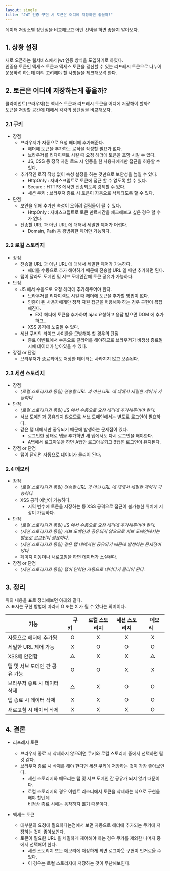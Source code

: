 ```yaml
---
layout: single
title: "JWT 인증 구현 시 토큰은 어디에 저장하면 좋을까?"
---
```

데이터 저장소별 장단점을 비교해보고 어떤 선택을 하면 좋을지 알아보자.


## 1. 상황 설정
새로 오픈하는 웹서비스에서 jwt 인증 방식을 도입하기로 하였다.  
인증용 토큰인 액세스 토큰과 액세스 토큰을 갱신할 수 있는 리프레시 토큰으로 나누어 운용하려 하는데 미리 고려해야 할 사항들을 체크해보려 한다.


##  2. 토큰은 어디에 저장하는게 좋을까?
클라이언트(브라우저)는 액세스 토큰과 리프레시 토큰을 어디에 저장해야 할까?  
토큰을 저장할 공간에 대해서 각각의 장단점을 비교해보자.  

### 2.1 쿠키
* 장점
  * 브라우저가 자동으로 요청 헤더에 추가해준다.
    * 헤더에 토큰을 추가하는 로직을 작성할 필요가 없다.
    * 브라우저를 리다이렉트 시킬 때 요청 헤더에 토큰을 포함 시킬 수 있다.
    * JS, CSS 등 정적 자원 로드 시 인증을 한 사용자에게만 접근을 허용할 수 있다. 
  * 추가적인 로직 작성 없이 속성 설정을 하는 것만으로 보안성을 높일 수 있다.    
    * HttpOnly : 자바스크립트로 토큰에 접근 할 수 없도록 할 수 있다.
    * Secure : HTTPS 에서만 전송되도록 강제할 수 있다.
    * 세션 쿠키 : 브라우저 종료 시 토큰이 자동으로 삭제되도록 할 수 있다.
* 단점
  * 보안을 위해 추가한 속성이 오히려 걸림돌이 될 수 있다.
    * HttpOnly : 자바스크립트로 토큰 만료시간을 체크해보고 싶은 경우 할 수가 없다.
  * 전송할 URL 과 아닌 URL 에 대해서 세밀한 제어가 어렵다.
    * Domain, Path 등 광범위한 제어만 가능하다.

### 2.2 로컬 스토리지
* 장점
  * 전송할 URL 과 아닌 URL 에 대해서 세밀한 제어가 가능하다.
    * 헤더를 수동으로 추가 해야하기 때문에 전송할 URL 일 때만 추가하면 된다.
  * 탭이 달라도 도메인 및 서브 도메인간에 토큰 공유가 가능하다.
* 단점
  * JS 에서 수동으로 요청 헤더에 추가해주어야 한다.
    * 브라우저를 리다이렉트 시킬 때 헤더에 토큰을 추가할 방법이 없다.
    * 인증이 된 사용자에게만 정적 자원 접근을 허용해야 하는 경우 구현이 복잡해진다.
      * EX) 헤더에 토큰을 추가하여 ajax 요청하고 응답 받으면 DOM 에 추가하고...
    * XSS 공격에 노출될 수 있다.
  * 세션 쿠키의 라이프 사이클을 모방해야 할 경우의 단점
    * 종료 이벤트에서 수동으로 클리어를 해야하므로 브라우저가 비정상 종료될 시에 데이터가 남아있을 수 있다.
* 장점 or 단점
  * 브라우저가 종료되어도 저장한 데이터는 사라지지 않고 보존된다.
  
### 2.3 세션 스토리지
* 장점
  * *(로컬 스토리지와 동일) 전송할 URL 과 아닌 URL 에 대해서 세밀한 제어가 가능하다.*
* 단점
  * *(로컬 스토리지와 동일) JS 에서 수동으로 요청 헤더에 추가해주어야 한다.*
  * 서브 도메인과 공유되지 않으므로 서브 도메인에서는 별도로 로그인이 필요하다.
  * 같은 탭 내에서만 공유되기 때문에 발생하는 문제점이 있다.
    * 로그인한 상태로 탭을 추가하면 새 탭에서도 다시 로그인을 해야한다.
    * A탭에서 로그아웃을 하면 A탭만 로그아웃되고 B탭은 로그인이 유지된다.
* 장점 or 단점
  * 탭이 닫히면 자동으로 데이터가 클리어 된다.

### 2.4 메모리
* 장점 
  * *(로컬 스토리지와 동일) 전송할 URL 과 아닌 URL 에 대해서 세밀한 제어가 가능하다.*
  * XSS 공격 예방이 가능하다.
    * 지역 변수에 토큰을 저장하는 등 XSS 공격으로 접근이 불가능한 위치에 저장이 가능하다. 
* 단점
  * *(로컬 스토리지와 동일) JS 에서 수동으로 요청 헤더에 추가해주어야 한다.*
  * *(세션 스토리지와 동일) 서브 도메인과 공유되지 않으므로 서브 도메인에서는 별도로 로그인이 필요하다.*
  * *(세션 스토리지와 동일) 같은 탭 내에서만 공유되기 때문에 발생하는 문제점이 있다.*
  * 페이지 이동이나 새로고침을 하면 데이터가 소실된다.
* 장점 or 단점
  * *(세션 스토리지와 동일) 탭이 닫히면 자동으로 데이터가 클리어 된다.*

  
## 3. 정리
위의 내용을 표로 정리해보면 아래와 같다.  
△ 표시는 구현 방법에 따라서 O 또는 X 가 될 수 있다는 의미이다.

| 기능                 | &nbsp;&nbsp;&nbsp;&nbsp;쿠키&nbsp;&nbsp;&nbsp;&nbsp; | 로컬 스토리지 | 세션 스토리지 | &nbsp;&nbsp;&nbsp;메모리&nbsp;&nbsp;&nbsp; |
|--------------------|:--------------------------------------:|:------------:|:------------:|:-----:|
| 자동으로 헤더에 추가됨       |                   O                    |      X       |      X       |   X   |
| 세밀한 URL 제어 가능      |                   X                    |      O       |      O       |   O   |
| XSS에 안전함           |                   △                    |      X       |      X       |   △   |
| 탭 및 서브 도메인 간 공유 가능 |                   O                    |      O       |      X       |   X   |
| 브라우저 종료 시 데이터 삭제   |                   △                    |      X       |      O       |   O   |
| 탭 종료 시 데이터 삭제      |                   X                    |      X       |      O       |   O   |
| 새로고침 시 데이터 삭제      |                   X                    |      X       |      X       |   O   |



## 4. 결론
* 리프레시 토큰 
  * 브라우저 종료 시 삭제하지 않으려면 쿠키와 로컬 스토리지 중에서 선택하면 될 것 같다.
  * 브라우저 종료 시 삭제를 해야 한다면 세션 쿠키에 저장하는 것이 가장 좋아보인다. 
    * 세션 스토리지와 메모리는 탭 및 서브 도메인 간 공유가 되지 않기 때문이다.
    * 로컬 스토리지의 경우 이벤트 리스너에서 토큰을 삭제하는 식으로 구현을 해야 할텐데  
      비정상 종료 시에는 동작하지 않기 때문이다.

* 액세스 토큰
  * 대부분의 요청에 필요하다는점에서 보면 자동으로 헤더에 추가되는 쿠키에 저장하는 것이 좋아보인다.
  * 토큰이 필요한 URL 을 세밀하게 제어해야 하는 경우 쿠키를 제외한 나머지 중에서 선택해야 한다.
    * 세션 스토리지 또는 메모리에 저장하게 되면 로그아웃 구현이 번거로울 수 있다.
    * 이 경우는 로컬 스토리지에 저장하는 것이 무난해보인다.